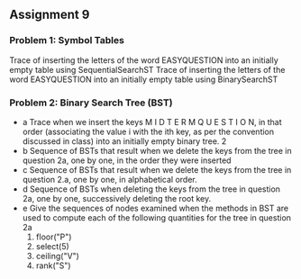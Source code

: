 ## Assignment 9

### Problem 1: Symbol Tables
Trace of inserting the letters of the word EASYQUESTION into an initially empty table using SequentialSearchST 
Trace of inserting the letters of the word EASYQUESTION into an initially empty table using BinarySearchST

### Problem 2: Binary Search Tree (BST)
* a Trace when we insert the keys M I D T E R M Q U E S T I O N, in that order (associating the value i with the ith key, as per the convention discussed in class) into an initially empty binary tree. 2
* b Sequence of BSTs that result when we delete the keys from the tree in question 2a, one by one, in the order they were inserted 
* c Sequence of BSTs that result when we delete the keys from the tree in question 2.a, one by one, in alphabetical order. 
* d Sequence of BSTs when deleting the keys from the tree in question 2a, one by one, successively deleting the root key. 
* e Give the sequences of nodes examined when the methods in BST are used to compute each of the following quantities for the tree in question 2a 
  1. floor("P") 
  2. select(5) 
  3. ceiling("V") 
  4. rank("S") 

